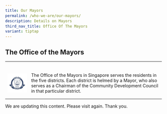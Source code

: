 ```yaml
---
title: Our Mayors
permalink: /who-we-are/our-mayors/
description: Details on Mayors
third_nav_title: Office Of The Mayors
variant: tiptap
---
```

<h2>The Office of the Mayors</h2>
<table style="minWidth: 50px">
<colgroup>
<col>
<col>
</colgroup>
<tbody>
<tr>
<td rowspan="1" colspan="2">
<p></p>
</td>
</tr>
<tr>
<td rowspan="1" colspan="1">
<div class="isomer-image-wrapper">
<img style="width:250px; float:left;right-margin:20px;" height="auto" width="100%" alt="Office of the Mayors logo" src="/images/Mayors/mayor-badge-final-01-min.jpg">
</div>
</td>
<td rowspan="1" colspan="1">
<p>The Office of the Mayors in Singapore serves the residents in the five
districts. Each district is helmed by a Mayor, who also serves as a Chairman
of the Community Development Council in that particular district.</p>
</td>
</tr>
</tbody>
</table>
<p>We are updating this content. Please visit again. Thank you.</p>
<p></p>
